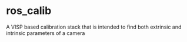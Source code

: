 # ros_calib
A VISP based calibration stack that is intended to find both extrinsic and intrinsic parameters of a camera
